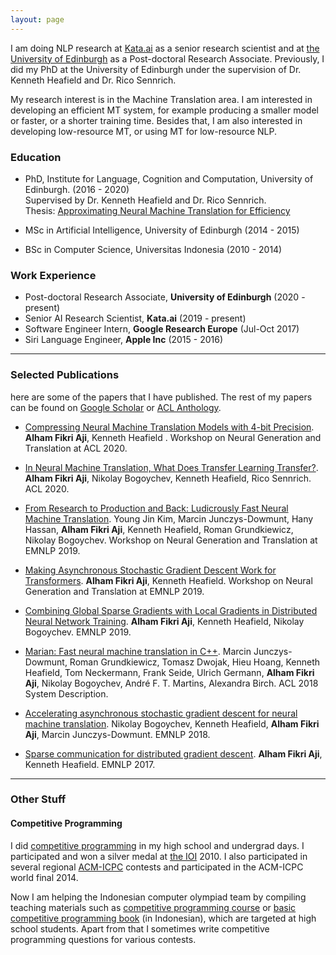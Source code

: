 ```yaml
---
layout: page
---
```


I am doing NLP research at [Kata.ai](https://kata.ai) as a senior research scientist and at [the University of Edinburgh](https://web.inf.ed.ac.uk/ilcc) as a Post-doctoral Research Associate. Previously, I did my PhD at the University of Edinburgh under the supervision of Dr. Kenneth Heafield and Dr. Rico Sennrich.

My research interest is in the Machine Translation area. I am interested in developing an efficient MT system, for example producing a smaller model or faster, or a shorter training time. Besides that, I am also interested in developing low-resource MT, or using MT for low-resource NLP.

### Education

- PhD, Institute for Language, Cognition and Computation, University of Edinburgh. (2016 - 2020)  
  Supervised by Dr. Kenneth Heafield and Dr. Rico Sennrich.  
  Thesis: [Approximating Neural Machine Translation for Efficiency](https://era.ed.ac.uk/bitstream/handle/1842/37232/Aji2020.pdf?sequence=1&isAllowed=y)
  
- MSc in Artificial Intelligence, University of Edinburgh (2014 - 2015)
- BSc in Computer Science, Universitas Indonesia (2010 - 2014)

### Work Experience

- Post-doctoral Research Associate, __University of Edinburgh__ (2020 - present)
- Senior AI Research Scientist, __Kata.ai__ (2019 - present)
- Software Engineer Intern, __Google Research Europe__ (Jul-Oct 2017)
- Siri Language Engineer, __Apple Inc__ (2015 - 2016)

---

### Selected Publications
here are some of the papers that I have published. The rest of my papers can be found on [Google Scholar](https://scholar.google.com/citations?user=0Cyfqv4AAAAJ&hl=en&oi=ao) or [ACL Anthology](https://www.aclweb.org/anthology/people/a/alham-fikri-aji/).

- [Compressing Neural Machine Translation Models with 4-bit Precision](https://www.aclweb.org/anthology/2020.ngt-1.4.pdf). __Alham Fikri Aji__, Kenneth Heafield . Workshop on Neural Generation and Translation at ACL 2020.

- [In Neural Machine Translation, What Does Transfer Learning Transfer?](https://www.aclweb.org/anthology/2020.acl-main.688.pdf). __Alham Fikri Aji__, Nikolay Bogoychev, Kenneth Heafield, Rico Sennrich. ACL 2020.

- [From Research to Production and Back: Ludicrously Fast Neural Machine Translation](https://www.aclweb.org/anthology/D19-5632.pdf). Young Jin Kim, Marcin Junczys-Dowmunt, Hany Hassan, __Alham Fikri Aji__, Kenneth Heafield, Roman Grundkiewicz, Nikolay Bogoychev. Workshop on Neural Generation and Translation at EMNLP 2019.

- [Making Asynchronous Stochastic Gradient Descent Work for Transformers](https://www.aclweb.org/anthology/D19-5608.pdf). __Alham Fikri Aji__, Kenneth Heafield. Workshop on Neural Generation and Translation at EMNLP 2019.

- [Combining Global Sparse Gradients with Local Gradients in Distributed Neural Network Training](https://www.aclweb.org/anthology/D19-1373.pdf). __Alham Fikri Aji__, Kenneth Heafield, Nikolay Bogoychev. EMNLP 2019.

- [Marian: Fast neural machine translation in C++](https://www.aclweb.org/anthology/P18-4020.pdf). Marcin Junczys-Dowmunt, Roman Grundkiewicz, Tomasz Dwojak, Hieu Hoang, Kenneth Heafield, Tom Neckermann, Frank Seide, Ulrich Germann, __Alham Fikri Aji__, Nikolay Bogoychev, André F. T. Martins, Alexandra Birch. ACL 2018 System Description.

- [Accelerating asynchronous stochastic gradient descent for neural machine translation](https://www.aclweb.org/anthology/D18-1332.pdf). Nikolay Bogoychev, Kenneth Heafield, __Alham Fikri Aji__, Marcin Junczys-Dowmunt. EMNLP 2018.


- [Sparse communication for distributed gradient descent](https://www.aclweb.org/anthology/D17-1045.pdf). __Alham Fikri Aji__, Kenneth Heafield. EMNLP 2017.

---

### Other Stuff

#### Competitive Programming

I did [competitive programming](https://en.wikipedia.org/wiki/Competitive_programming) in my high school and undergrad days. I participated and won a silver medal at [the IOI](https://ioinformatics.org/) 2010. I also participated in several regional [ACM-ICPC](https://icpc.global/) contests and participated in the ACM-ICPC world final 2014.

Now I am helping the Indonesian computer olympiad team by compiling teaching materials such as [competitive programming course](https://tlx.toki.id/courses/) or [basic competitive programming book](https://toki.id/buku-pemrograman-kompetitif-dasar/) (in Indonesian), which are targeted at high school students. Apart from that I sometimes write competitive programming questions for various contests.




